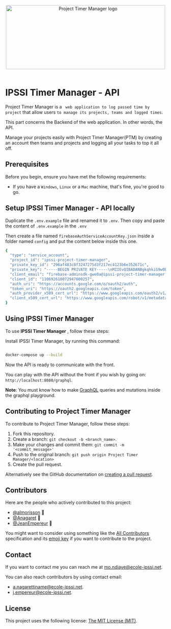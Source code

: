 <div align="center">
	<img width="500" height="200" src="./logo.svg" alt="Project Timer Manager logo">
	<br>
	<br>
</div>

# IPSSI Timer Manager - API

Project Timer Manager is a `` web application to log passed time by project`` that allow users `to manage its projects, teams and logged times`.

This part concerns the Backend of the web application. In other words, the API.

Manage your projects easily with Project Timer Manager(PTM) by creating an account then teams and projects and logging all your tasks to top it all off.

## Prerequisites

Before you begin, ensure you have met the following requirements:
<!--- These are just example requirements. Add, duplicate or remove as required --->
* If you have a `Windows`, `Linux` or a `Mac` machine, that's fine, you're good to go.


## Setup IPSSI Timer Manager - API locally

Duplicate the `.env.example` file and renamed it to `.env`. Then copy and paste the content of `.env.example` in the `.env`

Then create a file named `firebaseAuthServiceAccountKey.json` inside a folder named `config` and put the content below inside this one.


```sh
{
  "type": "service_account",
  "project_id": "ipssi-project-timer-manager",
  "private_key_id": "296af483c8f3247275d3f217ec4123b6e352671c",
  "private_key": "-----BEGIN PRIVATE KEY-----\nMIIEvQIBADANBgkqhkiG9w0BAQEFAASCBKcwggSjAgEAAoIBAQDFKSWcwiAnr+NG\n0Js4kgXbOZNzfInK/B0Ux4o6FEpSvTgr8gaP+yuVHWpaAIdymh0RBK7SZ7A6UNG0\nGjKkJ57PBFvd+QFJzKjf+o4qfifINFAblaLNzIul0EBGLeptqbKkM4jWZF9yG4vB\n2idOzk08b/F9nYfez0sNSopAoGzNzZw4VMBi9YSJms3VI64ggw5RMcII7OXenMAS\n+7GDeQ4gWHcm5rL/n88NTpFhL/20XvPTa0lC49pHx3/YD6DKK5zy1MBjhQD6SBov\n7asYruXygtiCXrW+kwcjEWkJOPTbrEXAm+Fk1MkviNDr3k2wDRhzChlMPgBGbXRM\nH4VvdcD5AgMBAAECggEAB/g3cyBVNql5U0raJWWgqzmG9HF9q+j4P3dn5txcWz8X\nEs6uFXqaisTlQEVadEdWwrH445wpn1fWPDSdZK2N0bIsSPsYYlxtnJ0nC0BteP4l\nWVIZgj5hDDcwa+3N9rgX9qN3Jexpf8YthmzcLycvb9CaF0DrhbYFI4DGeSGK+GAj\nuVOdVyesKJOniUe2f7qoqEa0qG3GakqJtSn2zfr5mMS4ZkBmev8z/ABvjGyTLPa6\ntFjEm8vdi9EH2uu21EVGmcHB1T7PEYQCn55l2UmtL0dyqTiywv3uetkBp4K/e7xv\nVZrBBVxCAjqRML4mMA4LAP7H3WKgZQTIaTOmUXr68QKBgQDxcbik9eQENj9A/RWS\noVibfzzMjBYotoZHCDCdaRZ6CAQ96wZ7HOo4nRvy3b+n5Q/bhDQZNz5HCgNiEi+v\n6LQyhffwwnleEcBszppAK8VPI1xB9jkxNtRUduTWjXrwlxAXIm5i35/cvkwTtu40\nyQee2Bj87pEF2siYsstEqmAeCQKBgQDRC/xT+u2kr1MVaJkXQzApNtVm1AwDJpH/\nW7u0VJS/xmZNaMhQlf/E+QR1bsJI4YvKQbahW1A2dywdrlZYBEHbEzwPnR41Wj0J\ncw5ydQiQQRuNoOaMkaGjMikqZJuBmA0CcIJBeMYxF1i/QSdUzxTuWXratci74hcQ\nVt/H6hRHcQKBgC06xYE5gvZ7BwxwnLr0OLogcs5Kq9gCoVLrKNhEGG7R06GZxoQH\nnaTvYY30lnOoSHkx4eSbYbJDIPEdQQuuBxuz1wemFsBViPuZFHJTAMpbcGv26S3b\n/Ji6ERJUPKSXV+9NhupExBjBGVVUHnmK8z+BceTn+AjlvFBGpid91zWpAoGAb7Oy\n2gEMOOKCR79Dhn2dX3hwYWjPHmPewY935i0H6s2N3rEt0HnGWK8jJcjQQfdbJfEl\nMGVFoETfquB8PL3RnslRX5p6CNI2KTV0s847jDFuEqi2aMhskXJ9Mqzdt0rTMMmD\noI5zgMnT3yZmaNfafF4N2o4mO9bcshtpqj43JdECgYEAvX/omRxrB9OIGCw7c0WC\n3Smya6ElLURmK5YtxJMCUZB0EdJiNtvouz97kC/DpQoEcg1Ls/Ykg+XDmYaRcLhH\ntrjzI+fop56Ym6JpQjwyd0VVS27kZ6vi2YlX/h1yizJhuHI1wEUaJZP3+jNLvxd6\nVN8lma7mV/Kk2Q4Sd9lLf6I=\n-----END PRIVATE KEY-----\n",
  "client_email": "firebase-adminsdk-gwe0a@ipssi-project-timer-manager.iam.gserviceaccount.com",
  "client_id": "110692618072947600257",
  "auth_uri": "https://accounts.google.com/o/oauth2/auth",
  "token_uri": "https://oauth2.googleapis.com/token",
  "auth_provider_x509_cert_url": "https://www.googleapis.com/oauth2/v1/certs",
  "client_x509_cert_url": "https://www.googleapis.com/robot/v1/metadata/x509/firebase-adminsdk-gwe0a%40ipssi-project-timer-manager.iam.gserviceaccount.com"
}

```

## Using IPSSI Timer Manager

To use **IPSSI Timer Manager** , follow these steps:


Install IPSSI Timer Manager, by running this command:

```sh

docker-compose up --build

```

Now the API is ready to communicate with the front.

You can play with the API without the front if you wish by going on: `http://localhost:8080/graphql`.

**Note**: You must know how to make [GraphQL](https://graphql.org/) queries and mutations inside the graphql playground.


## Contributing to Project Timer Manager
<!--- If your README is long or you have some specific process or steps you want contributors to follow, consider creating a separate CONTRIBUTING.md file--->
To contribute to Project Timer Manager, follow these steps:

1. Fork this repository.
2. Create a branch: `git checkout -b <branch_name>`.
3. Make your changes and commit them: `git commit -m '<commit_message>'`
4. Push to the original branch: `git push origin Project Timer Manager/<location>`
5. Create the pull request.

Alternatively see the GitHub documentation on [creating a pull request](https://help.github.com/en/github/collaborating-with-issues-and-pull-requests/creating-a-pull-request).

## Contributors

Here are the people who actively contributed to this project:

* [@almorisson](https://github.com/almorisson) 📖
* [@Anagaret](https://github.com/Anagaret) 📖
* [@JeanEmpereur](https://github.com/JeanEmpereur) 📖

You might want to consider using something like the [All Contributors](https://github.com/all-contributors/all-contributors) specification and its [emoji key](https://allcontributors.org/docs/en/emoji-key) if you want to contribute to the project.

## Contact

If you want to contact me you can reach me at <mo.ndiaye@ecole-ipssi.net>.

You can also reach contributors by using contact email:
- <a.nagarettiname@ecole-ipssi.net>.
- <j.empereur@ecole-ipssi.net>.

## License
<!--- If you're not sure which open license to use see https://choosealicense.com/--->

This project uses the following license: [The MIT License (MIT)](./LICENSE.md).
